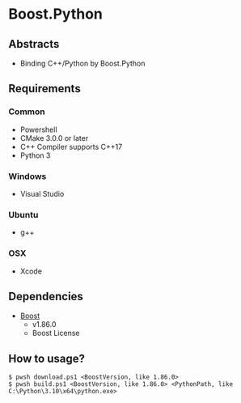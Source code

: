 # Boost.Python

## Abstracts

* Binding C++/Python by Boost.Python

## Requirements

### Common

* Powershell
* CMake 3.0.0 or later
* C++ Compiler supports C++17
* Python 3

### Windows

* Visual Studio

### Ubuntu

* g++

### OSX

* Xcode

## Dependencies

* [Boost](https://www.boost.org/)
  * v1.86.0
  * Boost License

## How to usage?

````shell
$ pwsh download.ps1 <BoostVersion, like 1.86.0>
$ pwsh build.ps1 <BoostVersion, like 1.86.0> <PythonPath, like C:\Python\3.10\x64\python.exe>
````